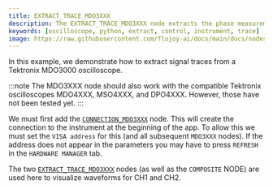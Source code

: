 ```yaml
---
title: EXTRACT_TRACE_MDO3XXX
description: The EXTRACT_TRACE_MDO3XXX node extracts the phase measurement between two traces from a MDO3XXX oscilloscope.
keywords: [oscilloscope, python, extract, control, instrument, trace]
image: https://raw.githubusercontent.com/flojoy-ai/docs/main/docs/nodes/IO/INSTRUMENTS/OSCILLOSCOPES/TEKTRONIX/MDO3XXX/BASIC/EXTRACT_TRACE_MDO3XXX/examples/EX1/output.jpeg
---
```


In this example, we demonstrate how to extract signal traces from a Tektronix MDO3000 oscilloscope. 

:::note
The MDO3XXX node should also work with the compatible Tektronix oscilloscopes MDO4XXX, MSO4XXX, and DPO4XXX. However, those have not been tested yet.
:::

We must first add the [`CONNECTION_MDO3XXX`](https://github.com/flojoy-ai/nodes/tree/develop/IO/INSTRUMENTS/OSCILLOSCOPES/TEKTRONIX/MDO3XXX/) node. This will create the connection to the instrument at the beginning of the app. To allow this we must set the `VISA address` for this (and all subsequent `MDO3XXX` nodes). If the address does not appear in the parameters you may have to press `REFRESH` in the `HARDWARE MANAGER` tab.

The two [`EXTRACT_TRACE_MDO3XXX`](https://github.com/flojoy-ai/nodes/blob/develop/IO/INSTRUMENTS/OSCILLOSCOPES/TEKTRONIX/MDO3XXX/BASIC/EXTRACT_TRACE_MDO3XXX/EXTRACT_TRACE_MDO3XXX.py) nodes (as well as the `COMPOSITE` NODE) are used here to visualize waveforms for CH1 and CH2.  
